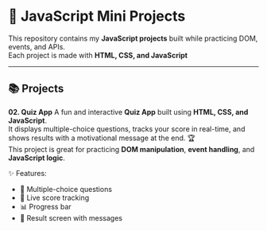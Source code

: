 # 🚀 JavaScript Mini Projects

This repository contains my **JavaScript projects** built while practicing DOM, events, and APIs.  
Each project is made with **HTML, CSS, and JavaScript**

---

## 📚 Projects

**02. Quiz App**
A fun and interactive **Quiz App** built using **HTML, CSS, and JavaScript**.  
It displays multiple-choice questions, tracks your score in real-time, and shows results with a motivational message at the end. 🏆  
This project is great for practicing **DOM manipulation**, **event handling**, and **JavaScript logic**.  

✨ Features:  
- 📖 Multiple-choice questions  
- 🧮 Live score tracking  
- 📊 Progress bar  
- 🎉 Result screen with messages  
